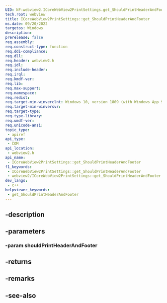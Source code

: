 ```yaml
---
UID: NF:webview2.ICoreWebView2PrintSettings.get_ShouldPrintHeaderAndFooter
tech.root: webview
title: ICoreWebView2PrintSettings::get_ShouldPrintHeaderAndFooter
ms.date: 09/20/2022
targetos: Windows
description: 
prerelease: false
req.assembly: 
req.construct-type: function
req.ddi-compliance: 
req.dll: 
req.header: webview2.h
req.idl: 
req.include-header: 
req.irql: 
req.kmdf-ver: 
req.lib: 
req.max-support: 
req.namespace: 
req.redist: 
req.target-min-winverclnt: Windows 10, version 1809 (with Windows App SDK 1.1 or later)
req.target-min-winversvr: 
req.target-type: 
req.type-library: 
req.umdf-ver: 
req.unicode-ansi: 
topic_type:
 - apiref
api_type:
 - COM
api_location:
 - webview2.h
api_name:
 - ICoreWebView2PrintSettings::get_ShouldPrintHeaderAndFooter
f1_keywords:
 - ICoreWebView2PrintSettings::get_ShouldPrintHeaderAndFooter
 - webview2/ICoreWebView2PrintSettings::get_ShouldPrintHeaderAndFooter
dev_langs:
 - c++
helpviewer_keywords:
 - get_ShouldPrintHeaderAndFooter
---
```


## -description

## -parameters

### -param shouldPrintHeaderAndFooter

## -returns

## -remarks

## -see-also

